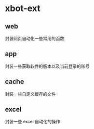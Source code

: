 # xbot-ext


## web

封装网页自动化一些常用的函数

## app

封装一些获取软件的版本以及当前登录的账号


## cache

封装一些自定义缓存的文件


## excel

封装一些 excel 自动化的操作

